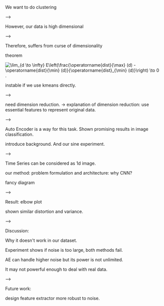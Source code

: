 We want to do clustering



-->



However, our data is high dimensional



-->



Therefore, suffers from curse of dimensionality

theorem

![\lim_{d \to \infty} E\left(\frac{\operatorname{dist}_{\max} (d) - \operatorname{dist}_{\min} (d)}{\operatorname{dist}_{\min} (d)}\right)  \to 0](https://wikimedia.org/api/rest_v1/media/math/render/svg/b13e3be054e337e51b4e1e37fe8953d03b22a272).

instable if we use kmeans directly. 



--> 



need dimension reduction. -> explanation of dimension reduction: use essential features to represent original data.



-->



Auto Encoder is a way for this task. Shown promising results in image classification. 



introduce background. And our sine experiment.



-->



Time Series can be considered as 1d image.



our method: problem formulation and architecture: why CNN?

fancy diagram



--> 



Result: elbow plot

shown similar distortion and variance.



-->



Discussion:

Why it doesn't work in our dataset. 

Experiment shows if noise is too large, both methods fail.

AE can handle higher noise but its power is not unlimited.

It may not powerful enough to deal with real data.



-->



Future work:

design feature extractor more robust to noise. 

